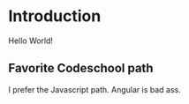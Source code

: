 # Introduction

Hello World!

## Favorite Codeschool path
I prefer the Javascript path. Angular is bad ass. 